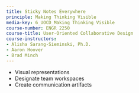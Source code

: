 ```yaml
---
title: Sticky Notes Everywhere
principle: Making Thinking Visible
media-key: 6_UOCD_Making Thinking Visible
course-number: ENGR 2250
course-title: User-Oriented Collaborative Design
course-instructors:
- Alisha Sarang-Sieminski, Ph.D.
- Aaron Hoover
- Brad Minch
---
```


* Visual representations
* Designate team workspaces
* Create communication artifacts

